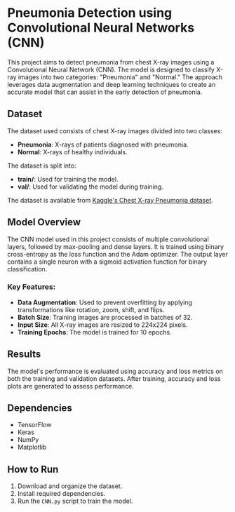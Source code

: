 # Pneumonia Detection using Convolutional Neural Networks (CNN)

This project aims to detect pneumonia from chest X-ray images using a Convolutional Neural Network (CNN). The model is designed to classify X-ray images into two categories: "Pneumonia" and "Normal." The approach leverages data augmentation and deep learning techniques to create an accurate model that can assist in the early detection of pneumonia.

## Dataset

The dataset used consists of chest X-ray images divided into two classes:
- **Pneumonia**: X-rays of patients diagnosed with pneumonia.
- **Normal**: X-rays of healthy individuals.

The dataset is split into:
- **train/**: Used for training the model.
- **val/**: Used for validating the model during training.

The dataset is available from [Kaggle's Chest X-ray Pneumonia dataset](https://www.kaggle.com/paultimothymooney/chest-xray-pneumonia).

## Model Overview

The CNN model used in this project consists of multiple convolutional layers, followed by max-pooling and dense layers. It is trained using binary cross-entropy as the loss function and the Adam optimizer. The output layer contains a single neuron with a sigmoid activation function for binary classification.

### Key Features:
- **Data Augmentation**: Used to prevent overfitting by applying transformations like rotation, zoom, shift, and flips.
- **Batch Size**: Training images are processed in batches of 32.
- **Input Size**: All X-ray images are resized to 224x224 pixels.
- **Training Epochs**: The model is trained for 10 epochs.

## Results

The model's performance is evaluated using accuracy and loss metrics on both the training and validation datasets. After training, accuracy and loss plots are generated to assess performance.

## Dependencies

- TensorFlow
- Keras
- NumPy
- Matplotlib

## How to Run

1. Download and organize the dataset.
2. Install required dependencies.
3. Run the `CNN.py` script to train the model.
